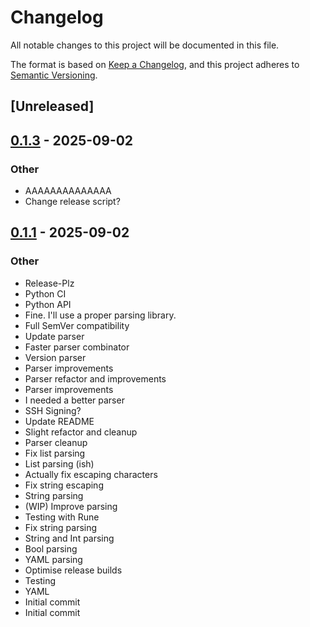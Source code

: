 # Changelog

All notable changes to this project will be documented in this file.

The format is based on [Keep a Changelog](https://keepachangelog.com/en/1.0.0/),
and this project adheres to [Semantic Versioning](https://semver.org/spec/v2.0.0.html).

## [Unreleased]

## [0.1.3](https://github.com/Pencilcaseman/zpack/compare/v0.1.1...v0.1.3) - 2025-09-02

### Other

- AAAAAAAAAAAAAA
- Change release script?

## [0.1.1](https://github.com/Pencilcaseman/zpack/releases/tag/v0.1.1) - 2025-09-02

### Other

- Release-Plz
- Python CI
- Python API
- Fine. I'll use a proper parsing library.
- Full SemVer compatibility
- Update parser
- Faster parser combinator
- Version parser
- Parser improvements
- Parser refactor and improvements
- Parser improvements
- I needed a better parser
- SSH Signing?
- Update README
- Slight refactor and cleanup
- Parser cleanup
- Fix list parsing
- List parsing (ish)
- Actually fix escaping characters
- Fix string escaping
- String parsing
- (WIP) Improve parsing
- Testing with Rune
- Fix string parsing
- String and Int parsing
- Bool parsing
- YAML parsing
- Optimise release builds
- Testing
- YAML
- Initial commit
- Initial commit
